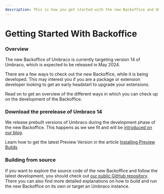 ```yaml
---
description: This is how you get started with the new Backoffice and Umbraco 14.
---
```


# Getting Started With Backoffice

### Overview

The new Backoffice of Umbraco is currently targeting version 14 of Umbraco, which is expected to be released in May 2024.

There are a few ways to check out the new Backoffice, while it is being developed. This may interest you if you are a package or extension developer looking to get an early headstart to upgrade your extensions.

Read on to get an overview of the different ways in which you can check up on the development of the Backoffice.

### Download the prerelease of Umbraco 14

We release prebuilt versions of Umbraco during the development phase of the new Backoffice. This happens as we see fit and will be [introduced on our blog](https://umbraco.com/blog).

Learn how to get the latest Preview Version in the article [Installing Preview Builds](installing-preview-builds/)

### Building from source

If you want to explore the source code of the new Backoffice and follow the latest development, you should check out [our public GitHub repository](https://github.com/umbraco/Umbraco.CMS.Backoffice). There you can also find more detailed explanations on how to build and run the new Backoffice on its own or target an Umbraco instance.
